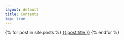 ```yaml
---
layout: default
title: Contents
top: true
---
```


<div class="list-group">
  {% for post in site.posts %}
  <a class="list-group-item" href="{{ post.url }}">{{ post.title }}</a>
  {% endfor %}
</div>
